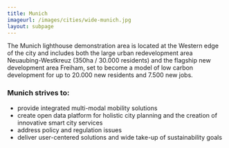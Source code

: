 ```yaml
---
title: Munich
imageurl: /images/cities/wide-munich.jpg
layout: subpage
---
```

The Munich lighthouse demonstration area is located at the Western edge of the city and includes both the large urban redevelopment area Neuaubing-Westkreuz (350ha / 30.000 residents) and the flagship new development area Freiham, set to become a model of low carbon development for up to 20.000 new residents and 7.500 new jobs.

### Munich strives to:

*   provide integrated multi-modal mobility solutions
*   create open data platform for holistic city planning and the creation of innovative smart city services
*   address policy and regulation issues
*   deliver user-centered solutions and wide take-up of sustainability goals
